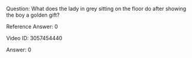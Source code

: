 Question: What does the lady in grey sitting on the floor do after showing the boy a golden gift?

Reference Answer: 0

Video ID: 3057454440

Answer: 0


